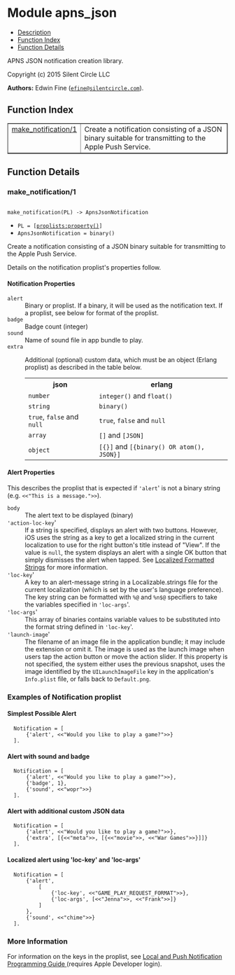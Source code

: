 

# Module apns_json #
* [Description](#description)
* [Function Index](#index)
* [Function Details](#functions)

APNS JSON notification creation library.

Copyright (c) 2015 Silent Circle LLC

__Authors:__ Edwin Fine ([`efine@silentcircle.com`](mailto:efine@silentcircle.com)).

<a name="index"></a>

## Function Index ##


<table width="100%" border="1" cellspacing="0" cellpadding="2" summary="function index"><tr><td valign="top"><a href="#make_notification-1">make_notification/1</a></td><td>Create a notification consisting of a JSON binary suitable for
transmitting to the Apple Push Service.</td></tr></table>


<a name="functions"></a>

## Function Details ##

<a name="make_notification-1"></a>

### make_notification/1 ###

<pre><code>
make_notification(PL) -&gt; ApnsJsonNotification
</code></pre>

<ul class="definitions"><li><code>PL = [<a href="proplists.md#type-property">proplists:property()</a>]</code></li><li><code>ApnsJsonNotification = binary()</code></li></ul>

Create a notification consisting of a JSON binary suitable for
transmitting to the Apple Push Service.

Details on the notification proplist's properties follow.


#### <a name="Notification_Properties">Notification Properties</a> ####



<dt><code>alert</code></dt>




<dd>Binary or proplist. If a binary, it will be used
as the notification text. If a proplist, see below for
format of the proplist.</dd>




<dt><code>badge</code></dt>




<dd>Badge count (integer)</dd>




<dt><code>sound</code></dt>




<dd>Name of sound file in app bundle to play.</dd>




<dt><code>extra</code></dt>




<dd><p>Additional (optional) custom data, which must be an
object (Erlang proplist) as described in the table below.</p><p></p><table class="with-borders">
<tr>
<th><strong>json</strong></th><th><strong>erlang</strong></th>
</tr>
<tr>
<td> <code>number</code> </td>
<td> <code>integer()</code> and <code>float()</code></td>
</tr>
<tr>
<td> <code>string</code> </td>
<td> <code>binary()</code> </td>
</tr>
<tr>
<td> <code>true</code>, <code>false</code> and <code>null</code></td>
<td> <code>true</code>, <code>false</code> and <code>null</code></td>
</tr>
<tr>
<td> <code>array</code> </td>
<td> <code>[]</code> and <code>[JSON]</code></td>
</tr>
<tr>
<td> <code>object</code> </td>
<td> <code>[{}]</code> and <code>[{binary() OR atom(), JSON}]</code></td>
</tr>
</table>
</dd>




#### <a name="Alert_Properties">Alert Properties</a> ####
This describes the proplist that is expected if `'alert`' is not a
binary string (e.g. `<<"This is a message.">>`).



<dt><code>body</code></dt>



<dd>The alert text to be displayed (binary)</dd>




<dt><code>'action-loc-key</code>'</dt>




<dd>
If a string is specified, displays an alert with two buttons.
However, iOS uses the string as a key to get a localized string in the
current localization to use for the right button's title instead of
"View". If the value is <code>null</code>, the system displays an alert with a
single OK button that simply dismisses the alert when tapped. See
<a href="https://developer.apple.com/library/ios/documentation/NetworkingInternet/Conceptual/RemoteNotificationsPG/ApplePushService/ApplePushService.md#//apple_ref/doc/uid/TP40008194-CH100-SW21">Localized Formatted Strings</a>
for more information.
</dd>




<dt><code>'loc-key</code>'</dt>




<dd>
A key to an alert-message string in a Localizable.strings file for
the current localization (which is set by the user's language
preference). The key string can be formatted with <code>%@</code> and <code>%n$@</code>
specifiers to take the variables specified in <code>'loc-args</code>'.
</dd>




<dt><code>'loc-args</code>'</dt>




<dd>
This array of binaries contains variable values to be substituted into
the format string defined in <code>'loc-key</code>'.
</dd>




<dt><code>'launch-image</code>'</dt>




<dd>
The filename of an image file in the application bundle; it may include
the extension or omit it. The image is used as the launch image when
users tap the action button or move the action slider. If this property
is not specified, the system either uses the previous snapshot, uses the
image identified by the <code>UILaunchImageFile</code> key in the application's
<code>Info.plist</code> file, or falls back to <code>Default.png</code>.
</dd>




### <a name="Examples_of_Notification_proplist">Examples of Notification proplist</a> ###


#### <a name="Simplest_Possible_Alert">Simplest Possible Alert</a> ####

```
  Notification = [
      {'alert', <<"Would you like to play a game?">>}
  ].
```


#### <a name="Alert_with_sound_and_badge">Alert with sound and badge</a> ####

```
  Notification = [
      {'alert', <<"Would you like to play a game?">>},
      {'badge', 1},
      {'sound', <<"wopr">>}
  ].
```


#### <a name="Alert_with_additional_custom_JSON_data">Alert with additional custom JSON data</a> ####

```
  Notification = [
      {'alert', <<"Would you like to play a game?">>},
      {'extra', [{<<"meta">>, [{<<"movie">>, <<"War Games">>}]]}
  ].
```


#### <a name="Localized_alert_using_'loc-key'_and_'loc-args'">Localized alert using 'loc-key' and 'loc-args'</a> ####

```
  Notification = [
      {'alert',
          [
              {'loc-key', <<"GAME_PLAY_REQUEST_FORMAT">>},
              {'loc-args', [<<"Jenna">>, <<"Frank">>]}
          ]
      },
      {'sound', <<"chime">>}
  ].
```


### <a name="More_Information">More Information</a> ###

For information on the keys in the proplist, see
[
Local and Push Notification Programming Guide
](https://developer.apple.com/library/ios/#documentation/NetworkingInternet/Conceptual/RemoteNotificationsPG/) (requires Apple Developer login).

